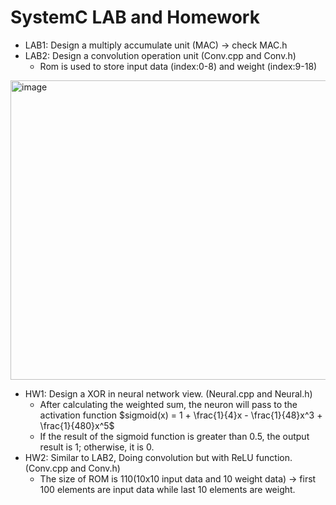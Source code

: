 # SystemC LAB and Homework
* LAB1: Design a multiply accumulate unit (MAC) -> check MAC.h
* LAB2: Design a convolution operation unit (Conv.cpp and Conv.h)
  * Rom is used to store input data (index:0-8) and weight (index:9-18)
<img width="621" height="479" alt="image" src="https://github.com/user-attachments/assets/09dc5388-20ff-4439-927b-6405ac4afd87" />

* HW1: Design a XOR in neural network view. (Neural.cpp and Neural.h)  
  * After calculating the weighted sum, the neuron will pass to the activation function $sigmoid(x) = 1 +  \frac{1}{4}x - \frac{1}{48}x^3 + \frac{1}{480}x^5$
  * If the result of the sigmoid function is greater than 0.5, the output result is 1; otherwise, it is 0.
* HW2: Similar to LAB2, Doing convolution but with ReLU function. (Conv.cpp and Conv.h)
  * The size of ROM is 110(10x10 input data and 10 weight data) -> first 100 elements are input data while last 10 elements are weight.
